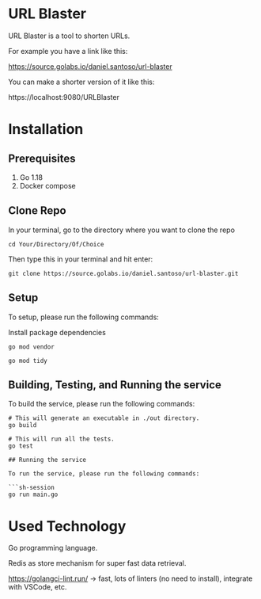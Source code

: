 # URL Blaster

URL Blaster is a tool to shorten URLs.

For example you have a link like this:

https://source.golabs.io/daniel.santoso/url-blaster

You can make a shorter version of it like this:

https://localhost:9080/URLBlaster

# Installation

## Prerequisites

1. Go 1.18
2. Docker compose

## Clone Repo

In your terminal, go to the directory where you want to clone the repo

```sh-session
cd Your/Directory/Of/Choice
```

Then type this in your terminal and hit enter:

```sh-session
git clone https://source.golabs.io/daniel.santoso/url-blaster.git
```

## Setup

To setup, please run the following commands:

Install package dependencies

```sh-session
go mod vendor
```
```sh-session
go mod tidy
```

## Building, Testing, and Running the service

To build the service, please run the following commands:

```sh-session
# This will generate an executable in ./out directory.
go build

# This will run all the tests.
go test

## Running the service

To run the service, please run the following commands:

```sh-session
go run main.go
```

# Used Technology

Go programming language.

Redis as store mechanism for super fast data retrieval.

https://golangci-lint.run/ -> fast, lots of linters (no need to install), integrate with VSCode, etc.
